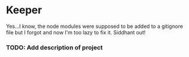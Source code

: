 # Keeper

Yes...I know, the node modules were supposed to be added to a gitignore file but I forgot and now I'm too lazy to fix it. Siddhant out!

### TODO: Add description of project
